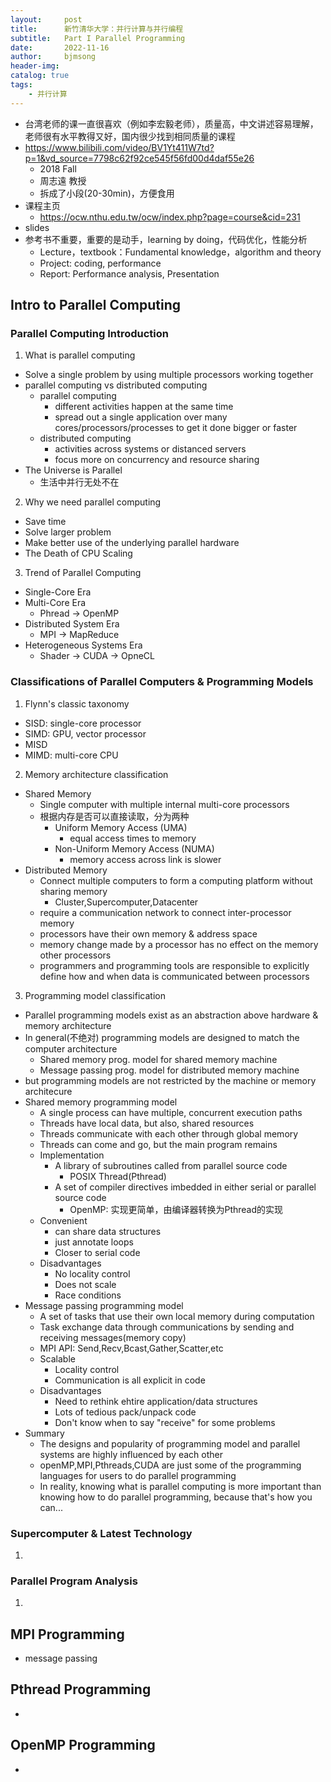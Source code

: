 ```yaml
---
layout:     post
title:      新竹清华大学：并行计算与并行编程
subtitle:   Part I Parallel Programming
date:       2022-11-16
author:     bjmsong
header-img: 
catalog: true
tags:
    - 并行计算
---
```

- 台湾老师的课一直很喜欢（例如李宏毅老师），质量高，中文讲述容易理解，老师很有水平教得又好，国内很少找到相同质量的课程
- https://www.bilibili.com/video/BV1Yt411W7td?p=1&vd_source=7798c62f92ce545f56fd00d4daf55e26
  + 2018 Fall
  + 周志遠 教授
  + 拆成了小段(20-30min)，方便食用
- 课程主页
  + https://ocw.nthu.edu.tw/ocw/index.php?page=course&cid=231
- slides
- 参考书不重要，重要的是动手，learning by doing，代码优化，性能分析
  - Lecture，textbook：Fundamental knowledge，algorithm and theory
  - Project: coding, performance
  - Report: Performance analysis, Presentation

## Intro to Parallel Computing
### Parallel Computing Introduction
1. What is parallel computing
- Solve a single problem by using multiple processors working together 
- parallel computing vs distributed computing
  + parallel computing
    * different activities happen at the same time
    * spread out a single application over many cores/processors/processes to get it done bigger or faster
  + distributed computing
    * activities across systems or distanced servers
    * focus more on concurrency and resource sharing
- The Universe is Parallel
  + 生活中并行无处不在
  
2. Why we need parallel computing
- Save time
- Solve larger problem
- Make better use of the underlying parallel hardware
- The Death of CPU Scaling 

3. Trend of Parallel Computing
- Single-Core Era
- Multi-Core Era
  + Phread -> OpenMP
- Distributed System Era
  + MPI -> MapReduce
- Heterogeneous Systems Era
  + Shader -> CUDA -> OpneCL

### Classifications of Parallel Computers & Programming Models
1. Flynn's classic taxonomy
- SISD: single-core processor
- SIMD: GPU, vector processor
- MISD
- MIMD: multi-core CPU

2. Memory architecture classification
- Shared Memory
  + Single computer with multiple internal multi-core processors
  + 根据内存是否可以直接读取，分为两种
    * Uniform Memory Access (UMA)
      - equal access times to memory
    * Non-Uniform Memory Access (NUMA)
      - memory access across link is slower
- Distributed Memory
  + Connect multiple computers to form a computing platform without sharing memory
    * Cluster,Supercomputer,Datacenter
  + require a communication network to connect inter-processor memory
  + processors have their own memory & address space
  + memory change made by a processor has no effect on the memory other processors
  + programmers and programming tools are responsible to explicitly define how and when data is communicated between processors 

3. Programming model classification
- Parallel programming models exist as an abstraction above hardware & memory architecture
- In general(不绝对) programming models are designed to match the computer architecture
  + Shared memory prog. model for shared memory machine
  + Message passing prog. model for distributed memory machine
- but programming models are not restricted by the machine or memory architecure
- Shared memory programming model
  + A single process can have multiple, concurrent execution paths
  + Threads have local data, but also, shared resources
  + Threads communicate with each other through global memory
  + Threads can come and go, but the main program remains
  + Implementation
    * A library of subroutines called from parallel source code
      - POSIX Thread(Pthread)
    * A set of compiler directives imbedded in either serial or parallel source code
      - OpenMP: 实现更简单，由编译器转换为Pthread的实现
  + Convenient
    * can share data structures
    * just annotate loops
    * Closer to serial code
  + Disadvantages
    * No locality control
    * Does not scale
    * Race conditions
- Message passing programming model
  + A set of tasks that use their own local memory during computation
  + Task exchange data through communications by sending and receiving messages(memory copy) 
  + MPI API: Send,Recv,Bcast,Gather,Scatter,etc
  + Scalable
    * Locality control
    * Communication is all explicit in code
  + Disadvantages
    * Need to rethink ehtire application/data structures
    * Lots of tedious pack/unpack code
    * Don't know when to say "receive" for some problems
- Summary
  + The designs and popularity of programming model and parallel systems are highly influenced by each other
  + openMP,MPI,Pthreads,CUDA are just some of the programming languages for users to do parallel programming
  + In reality, knowing what is parallel computing is more important than knowing how to do parallel programming, because that's how you can...

### Supercomputer & Latest Technology
1. 

### Parallel Program Analysis
1. 

## MPI Programming
- message passing 

## Pthread Programming
- 

## OpenMP Programming
- 
